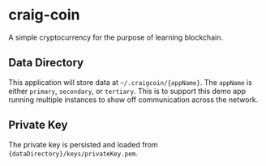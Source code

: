 # craig-coin

A simple cryptocurrency for the purpose of learning blockchain.

## Data Directory

This application will store data at `~/.craigcoin/{appName}`. The `appName` is either `primary`, `secondary`, or `tertiary`. This is to support this demo app running multiple instances to show off communication across the network.

## Private Key

The private key is persisted and loaded from `{dataDirectory}/keys/privateKey.pem`.
